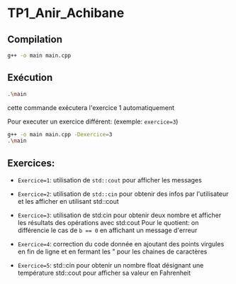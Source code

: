 # TP1_Anir_Achibane


## Compilation

```sh
g++ -o main main.cpp
```

## Exécution

```sh
.\main
```
cette commande exécutera l'exercice 1 automatiquement

Pour executer un exercice différent: (exemple: `exercice=3`)

```sh
g++ -o main main.cpp -Dexercice=3
.\main
```


## Exercices:

* `Exercice=1`: utilisation de `std::cout` pour afficher les messages

* `Exercice=2`: utilisation de `std::cin` pour obtenir des infos par l'utilisateur
et les afficher en utilisant std::cout

* `Exercice=3`: utilisation de std:cin pour obtenir deux nombre
et afficher les résultats des opérations avec std:cout
Pour le quotient: on différencie le cas de `b == 0` en affichant un message d'erreur

* `Exercice=4`: correction du code donnée en ajoutant des points virgules en fin de ligne
et en fermant les " pour les chaines de caractères

* `Exercice=5`: std::cin pour obtenir un nombre float désignant une température
std::cout pour afficher sa valeur en Fahrenheit
